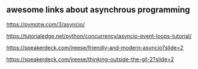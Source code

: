 ## awesome links about asynchrous programming

https://pymotw.com/3/asyncio/

https://tutorialedge.net/python/concurrency/asyncio-event-loops-tutorial/

https://speakerdeck.com/jreese/friendly-and-modern-asyncio?slide=2

https://speakerdeck.com/jreese/thinking-outside-the-gil-2?slide=2
